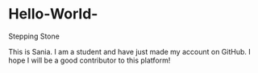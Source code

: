 # Hello-World-
Stepping Stone

This is Sania. I am a student and have just made my account on GitHub. I hope I will be a good contributor to this platform!
